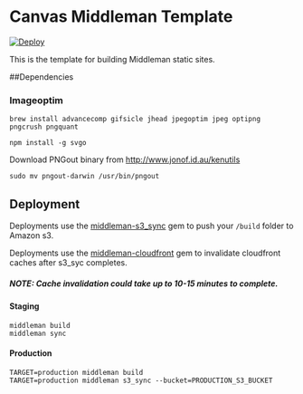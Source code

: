 # Canvas Middleman Template

[![Deploy](https://www.herokucdn.com/deploy/button.png)](https://heroku.com/deploy)

This is the template for building Middleman static sites.

##Dependencies

### Imageoptim

```brew install advancecomp gifsicle jhead jpegoptim jpeg optipng pngcrush pngquant```

```npm install -g svgo```

Download PNGout binary from http://www.jonof.id.au/kenutils

```sudo mv pngout-darwin /usr/bin/pngout```

## Deployment
Deployments use the [middleman-s3_sync](https://github.com/fredjean/middleman-s3_sync) gem to push your ```/build``` folder to Amazon s3.

Deployments use the [middleman-cloudfront](https://github.com/andrusha/middleman-cloudfront) gem to invalidate cloudfront caches after s3_syc completes.

##### NOTE: Cache invalidation could take up to 10-15 minutes to complete.

#### Staging
```
middleman build
middleman sync
```

#### Production
```
TARGET=production middleman build
TARGET=production middleman s3_sync --bucket=PRODUCTION_S3_BUCKET
```
